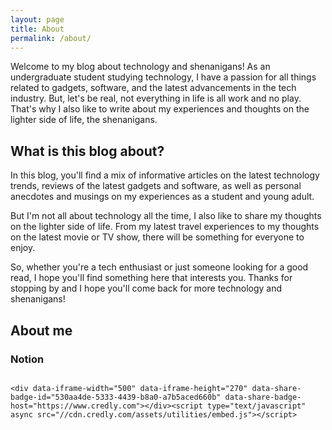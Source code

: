 ```yaml
---
layout: page
title: About
permalink: /about/
---
```


Welcome to my blog about technology and shenanigans! As an undergraduate student studying technology, I have a passion for all things related to gadgets, software, and the latest advancements in the tech industry. But, let's be real, not everything in life is all work and no play. That's why I also like to write about my experiences and thoughts on the lighter side of life, the shenanigans.

## What is this blog about?

In this blog, you'll find a mix of informative articles on the latest technology trends, reviews of the latest gadgets and software, as well as personal anecdotes and musings on my experiences as a student and young adult.

But I'm not all about technology all the time, I also like to share my thoughts on the lighter side of life. From my latest travel experiences to my thoughts on the latest movie or TV show, there will be something for everyone to enjoy.

So, whether you're a tech enthusiast or just someone looking for a good read, I hope you'll find something here that interests you. Thanks for stopping by and I hope you'll come back for more technology and shenanigans!

## About me

### Notion

<div style="display: flex; justify-content: center;">

    <div data-iframe-width="500" data-iframe-height="270" data-share-badge-id="530aa4de-5333-4439-b8a0-a7b5aced660b" data-share-badge-host="https://www.credly.com"></div><script type="text/javascript" async src="//cdn.credly.com/assets/utilities/embed.js"></script>

</div>
